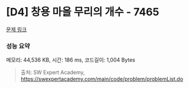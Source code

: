 # [D4] 창용 마을 무리의 개수 - 7465 

[문제 링크](https://swexpertacademy.com/main/code/problem/problemDetail.do?contestProbId=AWngfZVa9XwDFAQU) 

### 성능 요약

메모리: 44,536 KB, 시간: 186 ms, 코드길이: 1,004 Bytes



> 출처: SW Expert Academy, https://swexpertacademy.com/main/code/problem/problemList.do